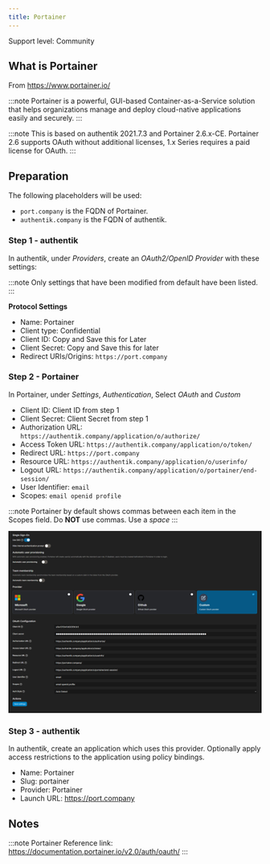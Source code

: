 ```yaml
---
title: Portainer
---
```


<span class="badge badge--secondary">Support level: Community</span>

## What is Portainer

From https://www.portainer.io/

:::note
Portainer is a powerful, GUI-based Container-as-a-Service solution that helps organizations manage and deploy cloud-native applications easily and securely.
:::

:::note
This is based on authentik 2021.7.3 and Portainer 2.6.x-CE. Portainer 2.6 supports OAuth without additional licenses, 1.x Series requires a paid license for OAuth.
:::

## Preparation

The following placeholders will be used:

-   `port.company` is the FQDN of Portainer.
-   `authentik.company` is the FQDN of authentik.

### Step 1 - authentik

In authentik, under _Providers_, create an _OAuth2/OpenID Provider_ with these settings:

:::note
Only settings that have been modified from default have been listed.
:::

**Protocol Settings**

-   Name: Portainer
-   Client type: Confidential
-   Client ID: Copy and Save this for Later
-   Client Secret: Copy and Save this for later
-   Redirect URIs/Origins: `https://port.company`

### Step 2 - Portainer

In Portainer, under _Settings_, _Authentication_, Select _OAuth_ and _Custom_

-   Client ID: Client ID from step 1
-   Client Secret: Client Secret from step 1
-   Authorization URL: `https://authentik.company/application/o/authorize/`
-   Access Token URL: `https://authentik.company/application/o/token/`
-   Redirect URL: `https://port.company`
-   Resource URL: `https://authentik.company/application/o/userinfo/`
-   Logout URL: `https://authentik.company/application/o/portainer/end-session/`
-   User Identifier: `email`
-   Scopes: `email openid profile`

:::note
Portainer by default shows commas between each item in the Scopes field. Do **NOT** use commas. Use a _space_
:::

![](./port1.png)

### Step 3 - authentik

In authentik, create an application which uses this provider. Optionally apply access restrictions to the application using policy bindings.

-   Name: Portainer
-   Slug: portainer
-   Provider: Portainer
-   Launch URL: https://port.company

## Notes

:::note
Portainer Reference link: https://documentation.portainer.io/v2.0/auth/oauth/
:::
